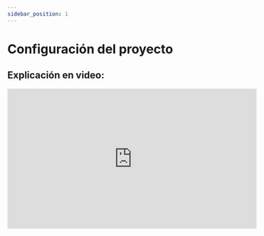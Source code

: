 ```yaml
---
sidebar_position: 1
---
```


# Configuración del proyecto

## Explicación en video:

<iframe width="560" height="315" src="https://www.youtube.com/embed/-Qo1UeDnBbo?si=8iNCZO5LADzFSVp-" title="YouTube video player" frameborder="0" allow="accelerometer; autoplay; clipboard-write; encrypted-media; gyroscope; picture-in-picture; web-share" allowfullscreen></iframe>
